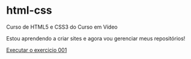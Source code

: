 # html-css
 Curso de HTML5 e CSS3 do Curso em Vídeo

 Estou aprendendo a criar sites e agora vou gerenciar meus repositórios!

 <a href="https://danisalmeida.github.io/html-css/exercicios/ex002/index.html">Executar o exercicio 001</a>

